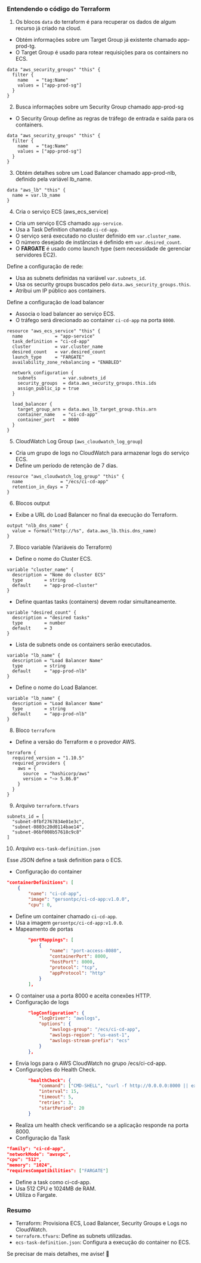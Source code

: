 ### Entendendo o código do Terraform

1. Os blocos `data` do terraform é para recuperar os dados de algum recurso já criado na cloud.

- Obtém informações sobre um Target Group já existente chamado app-prod-tg.
- O Target Group é usado para rotear requisições para os containers no ECS.

```hcl
data "aws_security_groups" "this" {
  filter {
    name   = "tag:Name"
    values = ["app-prod-sg"]
  }
}
```

2. Busca informações sobre um Security Group chamado app-prod-sg

- O Security Group define as regras de tráfego de entrada e saída para os containers.

```hcl
data "aws_security_groups" "this" {
  filter {
    name   = "tag:Name"
    values = ["app-prod-sg"]
  }
}
```

3. Obtém detalhes sobre um Load Balancer chamado app-prod-nlb, definido pela variável lb_name.


```hcl
data "aws_lb" "this" {
  name = var.lb_name
}
```

4. Cria o serviço ECS (aws_ecs_service)

- Cria um serviço ECS chamado `app-service`.
- Usa a Task Definition chamada `ci-cd-app`.
- O serviço será executado no cluster definido em `var.cluster_name`.
- O número desejado de instâncias é definido em `var.desired_count`.
- O **FARGATE** é usado como launch type (sem necessidade de gerenciar servidores EC2).

Define a configuração de rede:
- Usa as subnets definidas na variável `var.subnets_id`.
- Usa os security groups buscados pelo `data.aws_security_groups.this`.
- Atribui um IP público aos containers.

Define a configuração de load balancer
- Associa o load balancer ao serviço ECS.
- O tráfego será direcionado ao container `ci-cd-app` na porta `8000`.

```hcl
resource "aws_ecs_service" "this" {
  name            = "app-service"
  task_definition = "ci-cd-app"
  cluster         = var.cluster_name
  desired_count   = var.desired_count
  launch_type     = "FARGATE"
  availability_zone_rebalancing = "ENABLED"

  network_configuration {
    subnets          = var.subnets_id
    security_groups  = data.aws_security_groups.this.ids
    assign_public_ip = true
  }

  load_balancer {
    target_group_arn = data.aws_lb_target_group.this.arn
    container_name   = "ci-cd-app"
    container_port   = 8000
  }
}
```

5. CloudWatch Log Group (`aws_cloudwatch_log_group`)

- Cria um grupo de logs no CloudWatch para armazenar logs do serviço ECS.
- Define um período de retenção de 7 dias.

```hcl
resource "aws_cloudwatch_log_group" "this" {
  name              = "/ecs/ci-cd-app"
  retention_in_days = 7
}
```

6. Blocos output

- Exibe a URL do Load Balancer no final da execução do Terraform.

```hcl
output "nlb_dns_name" {
  value = format("http://%s", data.aws_lb.this.dns_name)
}
```

7. Bloco variable (Variáveis do Terraform)

- Define o nome do Cluster ECS.

```hcl
variable "cluster_name" {
  description = "Nome do cluster ECS"
  type        = string
  default     = "app-prod-cluster"
}
```

- Define quantas tasks (containers) devem rodar simultaneamente.

```hcl
variable "desired_count" {
  description = "desired tasks"
  type        = number
  default     = 3
}
```

- Lista de subnets onde os containers serão executados.

```hcl
variable "lb_name" {
  description = "Load Balancer Name"
  type        = string
  default     = "app-prod-nlb"
}
```

- Define o nome do Load Balancer.

```hcl
variable "lb_name" {
  description = "Load Balancer Name"
  type        = string
  default     = "app-prod-nlb"
}
```

8. Bloco `terraform`

- Define a versão do Terraform e o provedor AWS.

```hcl
terraform {
  required_version = "1.10.5"
  required_providers {
    aws = {
      source  = "hashicorp/aws"
      version = "~> 5.86.0"
    }
  }
}
```

9. Arquivo `terraform.tfvars`

```hcl
subnets_id = [
  "subnet-0fbf2767834e01e3c",
  "subnet-0803c20d0114bae14",
  "subnet-06bf008b57618c9c8"
]
```

10. Arquivo `ecs-task-definition.json`

Esse JSON define a task definition para o ECS.

- Configuração do container

```JSON
"containerDefinitions": [
    {
        "name": "ci-cd-app",
        "image": "gersontpc/ci-cd-app:v1.0.0",
        "cpu": 0,
```

- Define um container chamado `ci-cd-app`.
- Usa a imagem `gersontpc/ci-cd-app:v1.0.0`.
- Mapeamento de portas

```JSON
        "portMappings": [
            {
                "name": "port-access-8080",
                "containerPort": 8000,
                "hostPort": 8000,
                "protocol": "tcp",
                "appProtocol": "http"
            }
        ],
```

- O container usa a porta 8000 e aceita conexões HTTP.
- Configuração de logs

```JSON
        "logConfiguration": {
            "logDriver": "awslogs",
            "options": {
                "awslogs-group": "/ecs/ci-cd-app",
                "awslogs-region": "us-east-1",
                "awslogs-stream-prefix": "ecs"
            }
        },
```

- Envia logs para o AWS CloudWatch no grupo /ecs/ci-cd-app.
- Configurações do Health Check.

```JSON
        "healthCheck": {
            "command": ["CMD-SHELL", "curl -f http://0.0.0.0:8000 || exit 1"],
            "interval": 15,
            "timeout": 5,
            "retries": 3,
            "startPeriod": 20
        }
```

- Realiza um health check verificando se a aplicação responde na porta 8000.
- Configuração da Task

```JSON
"family": "ci-cd-app",
"networkMode": "awsvpc",
"cpu": "512",
"memory": "1024",
"requiresCompatibilities": ["FARGATE"]
```

- Define a task como ci-cd-app.
- Usa 512 CPU e 1024MB de RAM.
- Utiliza o Fargate.

### Resumo
- Terraform: Provisiona ECS, Load Balancer, Security Groups e Logs no CloudWatch.
- `terraform.tfvars`: Define as subnets utilizadas.
- `ecs-task-definition.json`: Configura a execução do container no ECS.

Se precisar de mais detalhes, me avise! 🚀